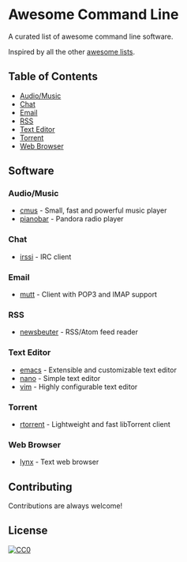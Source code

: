 # Awesome Command Line

A curated list of awesome command line software.

Inspired by all the other [awesome lists](https://github.com/sindresorhus/awesome).

## Table of Contents

* [Audio/Music](#audiomusic)
* [Chat](#chat)
* [Email](#email)
* [RSS](#rss)
* [Text Editor](#text-editor)
* [Torrent](#torrent)
* [Web Browser](#web-browser)

## Software

### Audio/Music

* [cmus](https://cmus.github.io/) - Small, fast and powerful music player
* [pianobar](https://6xq.net/pianobar/) - Pandora radio player

### Chat

* [irssi](https://irssi.org/) - IRC client

### Email

* [mutt](http://www.mutt.org/) - Client with POP3 and IMAP support

### RSS

* [newsbeuter](http://newsbeuter.org/) - RSS/Atom feed reader

### Text Editor

* [emacs](http://www.gnu.org/software/emacs/) - Extensible and customizable text editor
* [nano](http://www.nano-editor.org/) - Simple text editor
* [vim](http://www.vim.org/) - Highly configurable text editor

### Torrent

* [rtorrent](https://rakshasa.github.io/rtorrent/) - Lightweight and fast libTorrent client

### Web Browser

* [lynx](http://lynx.browser.org/) - Text web browser

## Contributing

Contributions are always welcome!

## License

[![CC0](http://mirrors.creativecommons.org/presskit/buttons/88x31/svg/cc-zero.svg)](https://creativecommons.org/publicdomain/zero/1.0/)

